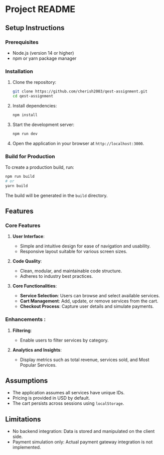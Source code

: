 # Project README

## Setup Instructions

### Prerequisites
- Node.js (version 14 or higher)
- npm or yarn package manager

### Installation
1. Clone the repository:
   ```bash
   git clone https://github.com/cherish2003/qest-assignment.git
   cd qest-assignment
   ```

2. Install dependencies:
   ```bash
   npm install

   ```

3. Start the development server:
   ```bash
   npm run dev

   ```

4. Open the application in your browser at `http://localhost:3000`.

### Build for Production
To create a production build, run:
```bash
npm run build
# or
yarn build
```
The build will be generated in the `build` directory.

## Features

### Core Features
1. **User Interface**: 
   - Simple and intuitive design for ease of navigation and usability.
   - Responsive layout suitable for various screen sizes.

2. **Code Quality**:
   - Clean, modular, and maintainable code structure.
   - Adheres to industry best practices.

3. **Core Functionalities**:
   - **Service Selection**: Users can browse and select available services.
   - **Cart Management**: Add, update, or remove services from the cart.
   - **Checkout Process**: Capture user details and simulate payments.

###  Enhancements :
1. **Filtering**:
   - Enable users to filter services by category.

2. **Analytics and Insights**:
   - Display metrics such as total revenue, services sold, and Most Popular Services.


## Assumptions
- The application assumes all services have unique IDs.
- Pricing is provided in USD by default.
- The cart persists across sessions using `localStorage`.

## Limitations
- No backend integration: Data is stored and manipulated on the client side.
- Payment simulation only: Actual payment gateway integration is not implemented.
  

